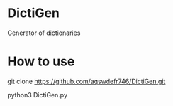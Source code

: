 # DictiGen
Generator of dictionaries

# How to use
git clone https://github.com/aqswdefr746/DictiGen.git

python3 DictiGen.py
